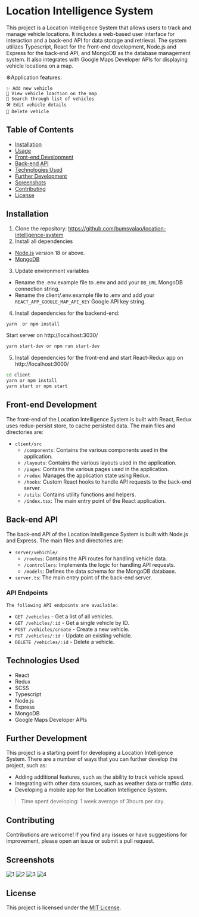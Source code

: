 # Location Intelligence System

This project is a Location Intelligence System that allows users to track and manage vehicle locations. It includes a web-based user interface for interaction and a back-end API for data storage and retrieval. The system utilizes Typescript, React for the front-end development, Node.js and Express for the back-end API, and MongoDB as the database management system. It also integrates with Google Maps Developer APIs for displaying vehicle locations on a map.

⚙️Application features:

    ✨ Add new vehicle
    📲 View vehicle loaction on the map
    📌 Search through list of vehicles
    🛠 Edit vehicle details
    🚀 Delete vehicle

## Table of Contents

- [Installation](#Installation)
- [Usage](#Usage)
- [Front-end Development](#Front-endDevelopment)
- [Back-end API](#Back-endAPI)
- [Technologies Used](#TechnologiesUsed)
- [Further Development](#FurtherDevelopment)
- [Screenshots](#screenshots)
- [Contributing](#Contributing)
- [License](#License)

## Installation

1. Clone the repository: https://github.com/bumsyalao/location-intelligence-system
2. Install all dependencies
- [Node.js](https://nodejs.org) version 18 or above.
- [MongoDB](https://www.mongodb.com/)
3. Update environment variables
- Rename the .env.example file to .env and add your `DB_URL` MongoDB connection string.
- Rename the client/.env.example file to .env and add your `REACT_APP_GOOGLE_MAP_API_KEY` Google API key string.

4. Install dependencies for the backend-end:
```bash
yarn  or npm install
```
Start server on http://localhost:3030/
```bash
yarn start-dev or npm run start-dev
```

5. Install dependencies for the front-end and start React-Redux app on http://localhost:3000/
```bash
cd client
yarn or npm install
yarn start or npm start 
```


## Front-end Development

The front-end of the Location Intelligence System is built with React, Redux uses redux-persist store, to cache persisted data. The main files and directories are:

- `client/src`
    - `/components`: Contains the various components used in the application.
    - `/layouts`: Contains the various layouts used in the application.
    - `/pages`: Contains the various pages used in the application.
    - `/redux`: Manages the application state using Redux.
    - `/hooks`: Custom React hooks to handle API requests to the back-end server.
    - `/utils`: Contains utility functions and helpers.
    - `/index.tsx`: The main entry point of the React application.

## Back-end API

The back-end API of the Location Intelligence System is built with Node.js and Express. The main files and directories are:
- `server/vehichle/`    
    - `/routes`: Contains the API routes for handling vehicle data.
    - `/controllers`: Implements the logic for handling API requests.
    - `/models`: Defines the data schema for the MongoDB database.
- `server.ts`: The main entry point of the back-end server.
### API Endpoints
    The following API endpoints are available:

- `GET /vehicles` - Get a list of all vehicles.
- `GET /vehicles/:id` - Get a single vehicle by ID.
- `POST /vehicles/create` - Create a new vehicle.
- `PUT /vehicles/:id` - Update an existing vehicle.
- `DELETE /vehicles/:id` - Delete a vehicle.

## Technologies Used

- React
- Redux
- SCSS
- Typescript
- Node.js
- Express
- MongoDB
- Google Maps Developer APIs

## Further Development
This project is a starting point for developing a Location Intelligence System. There are a number of ways that you can further develop the project, such as:

- Adding additional features, such as the ability to track vehicle speed.
- Integrating with other data sources, such as weather data or traffic data.
- Developing a mobile app for the Location Intelligence System.

> Time spent developing: 1 week average of 3hours per day.

## Contributing

Contributions are welcome! If you find any issues or have suggestions for improvement, please open an issue or submit a pull request.

## Screenshots
![1](https://res.cloudinary.com/dcpfdxsly/image/upload/v1684810037/Screen_Shot_2023-05-23_at_6.39.55_AM_v6msub.png)
![2](https://res.cloudinary.com/dcpfdxsly/image/upload/v1684810037/Screen_Shot_2023-05-23_at_6.41.02_AM_k5t4pa.png)
![3](https://res.cloudinary.com/dcpfdxsly/image/upload/v1684810037/Screen_Shot_2023-05-23_at_6.44.00_AM_cgdszl.png)
![4](https://res.cloudinary.com/dcpfdxsly/image/upload/v1684812374/Screen_Shot_2023-05-23_at_7.25.42_AM_r2vpef.png)

## License

This project is licensed under the [MIT License](LICENSE).

